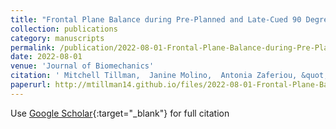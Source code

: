 ```yaml
---
title: "Frontal Plane Balance during Pre-Planned and Late-Cued 90 Degree Turns While Walking"
collection: publications
category: manuscripts
permalink: /publication/2022-08-01-Frontal-Plane-Balance-during-Pre-Planned-and-Late-Cued-90-Degree-Turns-While-Walking
date: 2022-08-01
venue: 'Journal of Biomechanics'
citation: ' Mitchell Tillman,  Janine Molino,  Antonia Zaferiou, &quot;Frontal Plane Balance during Pre-Planned and Late-Cued 90 Degree Turns While Walking.&quot; Journal of Biomechanics, 2022.'
paperurl: http://mtillman14.github.io/files/2022-08-01-Frontal-Plane-Balance-during-Pre-Planned-and-Late-Cued-90-Degree-Turns-While-Walking.pdf
---
```

Use [Google Scholar](https://scholar.google.com/scholar?q=Frontal+Plane+Balance+during+Pre+Planned+and+Late+Cued+90+Degree+Turns+While+Walking){:target="_blank"} for full citation